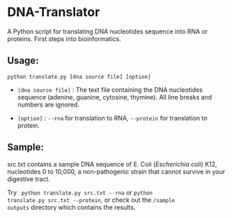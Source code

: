 # DNA-Translator

A Python script for translating DNA nucleotides sequence into RNA or proteins. First steps into bioinformatics.

## Usage:

<code>python translate.py [dna source file] [option]</code>

* <code>[dna source file]</code> : The text file containing the DNA nucleotides sequence (adenine, guanine, cytosine, thymine). All line breaks and numbers are ignored.

* <code>[option]</code> : <code>--rna</code> for translation to RNA, <code>--protein</code> for translation to protein.

## Sample:

src.txt contains a sample DNA sequence of E. Coli (<i>Escherichia coli</i>) K12, nucleotides 0 to 10,000, a non-pathogenic strain that cannot survive in your digestive tract.

Try <code> python translate.py src.txt --rna</code> or <code>python translate.py src.txt --protein</code>, or check out the <code>/sample outputs</code> directory which contains the results.
